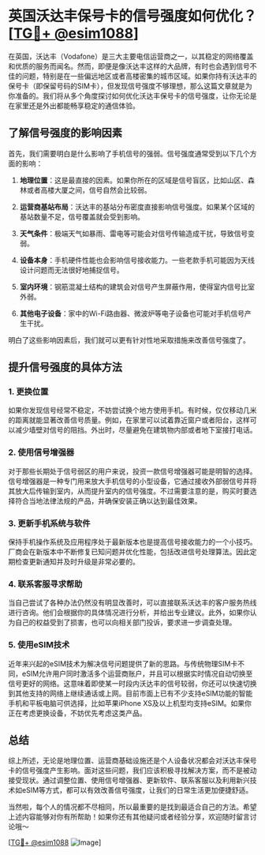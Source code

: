# 英国沃达丰保号卡的信号强度如何优化？[[TG💪+ @esim1088](https://t.me/s/esim1088)]

在英国，沃达丰（Vodafone）是三大主要电信运营商之一，以其稳定的网络覆盖和优质的服务而闻名。然而，即便是像沃达丰这样的大品牌，有时也会遇到信号不佳的问题，特别是在一些偏远地区或者高楼密集的城市区域。如果你持有沃达丰的保号卡（即保留号码的SIM卡），但发现信号强度不够理想，那么这篇文章就是为你准备的。我们将从多个角度探讨如何优化沃达丰保号卡的信号强度，让你无论是在家里还是外出都能畅享稳定的通信体验。

## 了解信号强度的影响因素

首先，我们需要明白是什么影响了手机信号的强弱。信号强度通常受到以下几个方面的影响：

1. **地理位置**：这是最直接的因素。如果你所在的区域是信号盲区，比如山区、森林或者高楼大厦之间，信号自然会比较弱。
   
2. **运营商基站布局**：沃达丰的基站分布密度直接影响信号强度。如果某个区域的基站数量不足，信号覆盖就会受到影响。

3. **天气条件**：极端天气如暴雨、雷电等可能会对信号传输造成干扰，导致信号变弱。

4. **设备本身**：手机硬件性能也会影响信号接收能力。一些老款手机可能因为天线设计问题而无法很好地捕捉信号。

5. **室内环境**：钢筋混凝土结构的建筑会对信号产生屏蔽作用，使得室内信号比室外弱。

6. **其他电子设备**：家中的Wi-Fi路由器、微波炉等电子设备也可能对手机信号产生干扰。

明白了这些影响因素后，我们就可以更有针对性地采取措施来改善信号强度了。

## 提升信号强度的具体方法

### 1. 更换位置

如果你发现信号经常不稳定，不妨尝试换个地方使用手机。有时候，仅仅移动几米的距离就能显著改善信号质量。例如，在家里可以试着靠近窗户或者阳台，这样可以减少墙壁对信号的阻挡。外出时，尽量避免在建筑物内部或者地下室接打电话。

### 2. 使用信号增强器

对于那些长期处于信号弱区的用户来说，投资一款信号增强器可能是明智的选择。信号增强器是一种专门用来放大手机信号的小型设备，它通过接收外部弱信号并将其放大后传输到室内，从而提升室内的信号强度。不过需要注意的是，购买时要选择符合当地法律法规的产品，并确保安装正确以达到最佳效果。

### 3. 更新手机系统与软件

保持手机操作系统及应用程序处于最新版本也是提高信号接收能力的一个小技巧。厂商会在新版本中不断修复已知问题并优化性能，包括改进信号处理算法。因此定期检查更新通知并及时升级是非常必要的。

### 4. 联系客服寻求帮助

当自己尝试了各种办法仍然没有明显改善时，可以直接联系沃达丰的客户服务热线进行咨询。他们会根据你的具体情况进行分析，并给出专业建议。此外，如果你认为自己的权益受到了损害，也可以向相关部门投诉，要求进一步调查处理。

### 5. 使用eSIM技术

近年来兴起的eSIM技术为解决信号问题提供了新的思路。与传统物理SIM卡不同，eSIM允许用户同时激活多个运营商账户，并且可以根据实时情况自动切换至信号更好的网络。这意味着即使某一时段内沃达丰的信号较弱，你还可以快速切换到其他支持的网络上继续通话或上网。目前市面上已有不少支持eSIM功能的智能手机和平板电脑可供选择，比如苹果iPhone XS及以上机型均支持eSIM。如果你正在考虑更换设备，不妨优先考虑这类产品。

## 总结

综上所述，无论是地理位置、运营商基础设施还是个人设备状况都会对沃达丰保号卡的信号强度产生影响。面对这些问题，我们应该积极寻找解决方案，而不是被动接受现状。通过调整位置、使用信号增强器、更新软件、联系客服以及利用新兴技术如eSIM等方式，都可以有效改善信号强度，让我们的日常生活更加便捷舒适。

当然啦，每个人的情况都不尽相同，所以最重要的是找到最适合自己的方法。希望上述内容能够对你有所帮助！如果你还有其他疑问或者经验分享，欢迎随时留言讨论哦～

[[TG💪+ @esim1088](https://t.me/s/esim1088) ![Image](https://i.postimg.cc/4NQfJmqS/Snipaste-2025-05-13-00-14-12.png)]